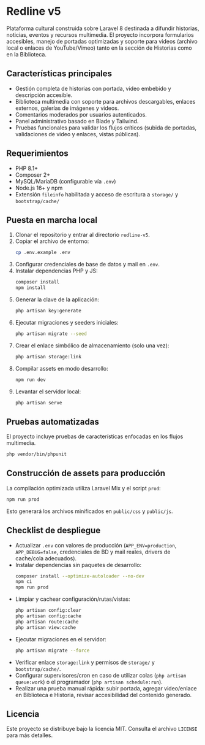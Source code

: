 # Redline v5

Plataforma cultural construida sobre Laravel 8 destinada a difundir historias, noticias, eventos y recursos multimedia. El proyecto incorpora formularios accesibles, manejo de portadas optimizadas y soporte para videos (archivo local o enlaces de YouTube/Vimeo) tanto en la sección de Historias como en la Biblioteca.

## Características principales

- Gestión completa de historias con portada, video embebido y descripción accesible.
- Biblioteca multimedia con soporte para archivos descargables, enlaces externos, galerías de imágenes y videos.
- Comentarios moderados por usuarios autenticados.
- Panel administrativo basado en Blade y Tailwind.
- Pruebas funcionales para validar los flujos críticos (subida de portadas, validaciones de video y enlaces, vistas públicas).

## Requerimientos

- PHP 8.1+
- Composer 2+
- MySQL/MariaDB (configurable vía `.env`)
- Node.js 16+ y npm
- Extensión `fileinfo` habilitada y acceso de escritura a `storage/` y `bootstrap/cache/`

## Puesta en marcha local

1. Clonar el repositorio y entrar al directorio `redline-v5`.
2. Copiar el archivo de entorno:
	```bash
	cp .env.example .env
	```
3. Configurar credenciales de base de datos y mail en `.env`.
4. Instalar dependencias PHP y JS:
	```bash
	composer install
	npm install
	```
5. Generar la clave de la aplicación:
	```bash
	php artisan key:generate
	```
6. Ejecutar migraciones y seeders iniciales:
	```bash
	php artisan migrate --seed
	```
7. Crear el enlace simbólico de almacenamiento (solo una vez):
	```bash
	php artisan storage:link
	```
8. Compilar assets en modo desarrollo:
	```bash
	npm run dev
	```
9. Levantar el servidor local:
	```bash
	php artisan serve
	```

## Pruebas automatizadas

El proyecto incluye pruebas de características enfocadas en los flujos multimedia.

```bash
php vendor/bin/phpunit
```

## Construcción de assets para producción

La compilación optimizada utiliza Laravel Mix y el script `prod`:

```bash
npm run prod
```

Esto generará los archivos minificados en `public/css` y `public/js`.

## Checklist de despliegue

- Actualizar `.env` con valores de producción (`APP_ENV=production`, `APP_DEBUG=false`, credenciales de BD y mail reales, drivers de cache/cola adecuados).
- Instalar dependencias sin paquetes de desarrollo:
  ```bash
  composer install --optimize-autoloader --no-dev
  npm ci
  npm run prod
  ```
- Limpiar y cachear configuración/rutas/vistas:
  ```bash
  php artisan config:clear
  php artisan config:cache
  php artisan route:cache
  php artisan view:cache
  ```
- Ejecutar migraciones en el servidor:
  ```bash
  php artisan migrate --force
  ```
- Verificar enlace `storage:link` y permisos de `storage/` y `bootstrap/cache/`.
- Configurar supervisores/cron en caso de utilizar colas (`php artisan queue:work`) o el programador (`php artisan schedule:run`).
- Realizar una prueba manual rápida: subir portada, agregar video/enlace en Biblioteca e Historia, revisar accesibilidad del contenido generado.

## Licencia

Este proyecto se distribuye bajo la licencia MIT. Consulta el archivo `LICENSE` para más detalles.
